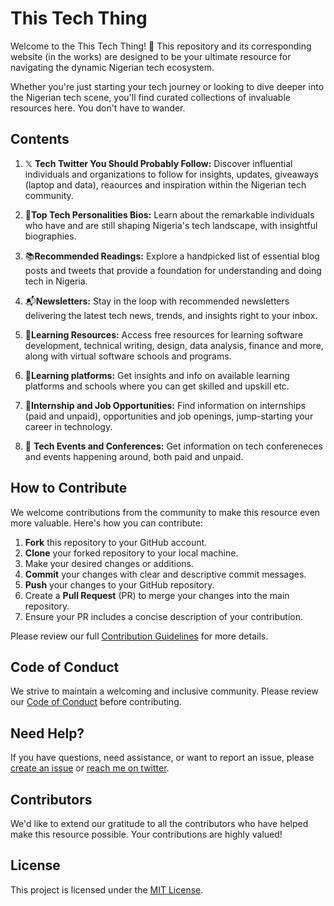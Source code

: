 # This Tech Thing

Welcome to the This Tech Thing! 🚀 This repository and its corresponding website (in the works) are designed to be your ultimate resource for navigating the dynamic Nigerian tech ecosystem.

Whether you're just starting your tech journey or looking to dive deeper into the Nigerian tech scene, you'll find curated collections of invaluable resources here. You don't have to wander.

## Contents

1. 𝕏 **Tech Twitter You Should Probably Follow:** Discover influential individuals and organizations to follow for insights, updates, giveaways (laptop and data), reaources and inspiration within the Nigerian tech community.

2. 🧠**Top Tech Personalities Bios:** Learn about the remarkable individuals who have and are still shaping Nigeria's tech landscape, with insightful biographies.

3. 📚**Recommended Readings:** Explore a handpicked list of essential blog posts and tweets that provide a foundation for understanding and doing tech in Nigeria.

4. 📬**Newsletters:** Stay in the loop with recommended newsletters delivering the latest tech news, trends, and insights right to your inbox.

5. 📖**Learning Resources:** Access free resources for learning software development, technical writing, design, data analysis, finance and more, along with virtual software schools and programs.
   
6. 🏫**Learning platforms:** Get insights and info on available learning platforms and schools where you can get skilled and upskill etc.

7. 💼**Internship and Job Opportunities:** Find information on internships (paid and unpaid), opportunities and job openings, jump-starting your career in technology.

8. 📅 **Tech Events and Conferences:** Get information on tech confereneces and events happening around, both paid and unpaid.

## How to Contribute

We welcome contributions from the community to make this resource even more valuable. Here's how you can contribute:

1. **Fork** this repository to your GitHub account.
2. **Clone** your forked repository to your local machine.
3. Make your desired changes or additions.
4. **Commit** your changes with clear and descriptive commit messages.
5. **Push** your changes to your GitHub repository.
6. Create a **Pull Request** (PR) to merge your changes into the main repository.
7. Ensure your PR includes a concise description of your contribution.

Please review our full [Contribution Guidelines](CONTRIBUTING.md) for more details.

## Code of Conduct

We strive to maintain a welcoming and inclusive community. Please review our [Code of Conduct](CODE_OF_CONDUCT.md) before contributing.

## Need Help?

If you have questions, need assistance, or want to report an issue, please [create an issue](https://github.com/jaypee15/ThisTechThing/issues) or [reach me on twitter](https://twitter.com/johnofpaul).

## Contributors

We'd like to extend our gratitude to all the contributors who have helped make this resource possible. Your contributions are highly valued!

## License

This project is licensed under the [MIT License](LICENSE).
